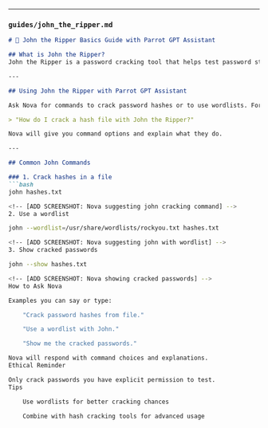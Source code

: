 


---

### `guides/john_the_ripper.md`
```markdown
# 🔐 John the Ripper Basics Guide with Parrot GPT Assistant

## What is John the Ripper?
John the Ripper is a password cracking tool that helps test password strength by brute forcing or using wordlists.

---

## Using John the Ripper with Parrot GPT Assistant

Ask Nova for commands to crack password hashes or to use wordlists. For example:

> "How do I crack a hash file with John the Ripper?"

Nova will give you command options and explain what they do.

---

## Common John Commands

### 1. Crack hashes in a file
```bash
john hashes.txt

<!-- [ADD SCREENSHOT: Nova suggesting john cracking command] -->
2. Use a wordlist

john --wordlist=/usr/share/wordlists/rockyou.txt hashes.txt

<!-- [ADD SCREENSHOT: Nova suggesting john with wordlist] -->
3. Show cracked passwords

john --show hashes.txt

<!-- [ADD SCREENSHOT: Nova showing cracked passwords] -->
How to Ask Nova

Examples you can say or type:

    "Crack password hashes from file."

    "Use a wordlist with John."

    "Show me the cracked passwords."

Nova will respond with command choices and explanations.
Ethical Reminder

Only crack passwords you have explicit permission to test.
Tips

    Use wordlists for better cracking chances

    Combine with hash cracking tools for advanced usage